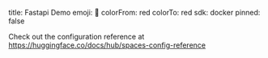 title: Fastapi Demo
emoji: 🐠
colorFrom: red
colorTo: red
sdk: docker
pinned: false

Check out the configuration reference at https://huggingface.co/docs/hub/spaces-config-reference
